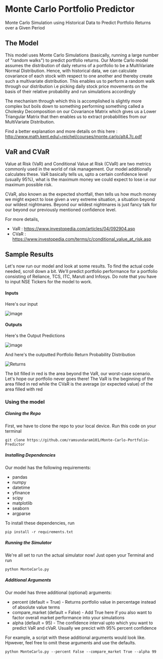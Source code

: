 # Monte Carlo Portfolio Predictor
Monte Carlo Simulation using Historical Data to Predict Portfolio Returns over a Given Period

## The Model
This model uses Monte Carlo Simulations (basically, running a large number of "random walks") to predict portfolio returns. Our Monte Carlo model assumes the distribution of daily returns of a portfolio to be a MultiVariate Normal Distribution. Hence, with historical data, we can calculate covariance of each stock with respect to one another and thereby create such a multivariate distribution.
This enables us to perform a random walk through our distribution i.e picking daily stock price movements on the basis of their relative probability and run simulations accordingly

The mechanism through which this is accomplished is slightly more complex but boils down to something performing something called a Cholesky Decomposition on our Covariance Matrix which gives us a Lower Triangular Matrix that then enables us to extract probabilities from our MultiVariate Distribution. 

Find a better explanation and more details on this here : http://www.math.kent.edu/~reichel/courses/monte.carlo/alt4.7c.pdf

## VaR and CVaR
Value at Risk (VaR) and Conditional Value at Risk (CVaR) are two metrics commonly used in the world of risk management. Our model additionally calculates these.
VaR basically tells us, upto a certain confidence level (usually 95%), what is the maximum money we could expect to lose i.e our maximum possible risk.

CVaR, also known as the expected shortfall, then tells us how much money we might expect to lose given a very extreme situation, a situation beyond our wildest nightmares. Beyond our wildest nightmares is just fancy talk for our beyond our previously mentioned confidence level.

For more details,
*  VaR : https://www.investopedia.com/articles/04/092904.asp
* CVaR : https://www.investopedia.com/terms/c/conditional_value_at_risk.asp

## Sample Results
Let's now run our model and look at some results. To find the actual code needed, scroll down a bit.
We'll predict portfolio performance for a portfolio consisting of Reliance, TCS, ITC, Maruti and Infosys. Do note that you have to input NSE Tickers for the model to work.

#### Inputs

Here's our input


![image](https://user-images.githubusercontent.com/87599801/176519620-d7c8fb32-a8ba-45bb-b4ad-f5ba51c5e91e.png)

#### Outputs

Here's the Output Predictions


![image](https://user-images.githubusercontent.com/87599801/176528165-a7c86b96-e498-4157-8ca6-14cdf69c5894.png)


And here's the outputted Portfolio Return Probability Distribution


![Returns](https://user-images.githubusercontent.com/87599801/176519788-a8ddbb87-ddd6-4c90-8f6b-a143393a4c0c.png)

The bit filled in red is the area beyond the VaR, our worst-case scenario. Let's hope our portfolio never goes there!
The VaR is the beginning of the area filled in red while the CVaR is the average (or expected value) of the area filled with red


### Using the model

##### Cloning the Repo
First, we have to clone the repo to your local device. Run this code on your terminal
```
git clone https://github.com/ramsundaram101/Monte-Carlo-Portfolio-Predictor
```

##### Installing Dependencies
Our model has the following requirements:
* pandas
* numpy
* datetime
* yfinance
* scipy
* matplotlib
* seaborn
* argparse

To install these dependencies, run
```
pip install -r requirements.txt
```

##### Running the Simulator
We're all set to run the actual simulator now! Just open your Terminal and run 
```
python MonteCarlo.py
```

##### Additional Arguments
Our model has three additional (optional) arguments:
* percent (default = True) - Returns portfolio value in percentage instead of absolute value terms
* compare_market (default = False) - Add True here if you also want to factor overall market performance into your simulations
* alpha (default = 95) - The confidence interval upto which you want to predict VaR and cVaR. Usually we precict with 95% percent confidence

For example, a script with these additional arguments would look like. Hpwever, feel free to omit these arguments and use the defaults.
```
python MonteCarlo.py --percent False --compare_market True --alpha 99
```
